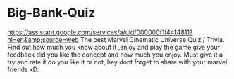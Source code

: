 # Big-Bank-Quiz
https://assistant.google.com/services/a/uid/000000f1f4414811?hl=en&amp;source=web
The best Marvel Cinematic Universe Quiz / Trivia.
Find out how much you know about it ,enjoy and play the game give your feedback did you like the concept and how much you enjoy.
Must give it a try and rate it do you like it or not, hey dont forget to share with your marvel friends xD. 
